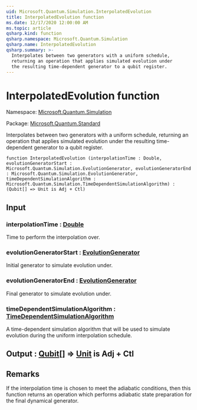 ```yaml
---
uid: Microsoft.Quantum.Simulation.InterpolatedEvolution
title: InterpolatedEvolution function
ms.date: 12/17/2020 12:00:00 AM
ms.topic: article
qsharp.kind: function
qsharp.namespace: Microsoft.Quantum.Simulation
qsharp.name: InterpolatedEvolution
qsharp.summary: >-
  Interpolates between two generators with a uniform schedule,
  returning an operation that applies simulated evolution under
  the resulting time-dependent generator to a qubit register.
---
```


# InterpolatedEvolution function

Namespace: [Microsoft.Quantum.Simulation](xref:Microsoft.Quantum.Simulation)

Package: [Microsoft.Quantum.Standard](https://nuget.org/packages/Microsoft.Quantum.Standard)


Interpolates between two generators with a uniform schedule,returning an operation that applies simulated evolution underthe resulting time-dependent generator to a qubit register.

```qsharp
function InterpolatedEvolution (interpolationTime : Double, evolutionGeneratorStart : Microsoft.Quantum.Simulation.EvolutionGenerator, evolutionGeneratorEnd : Microsoft.Quantum.Simulation.EvolutionGenerator, timeDependentSimulationAlgorithm : Microsoft.Quantum.Simulation.TimeDependentSimulationAlgorithm) : (Qubit[] => Unit is Adj + Ctl)
```


## Input

### interpolationTime : [Double](xref:microsoft.quantum.lang-ref.double)

Time to perform the interpolation over.


### evolutionGeneratorStart : [EvolutionGenerator](xref:Microsoft.Quantum.Simulation.EvolutionGenerator)

Initial generator to simulate evolution under.


### evolutionGeneratorEnd : [EvolutionGenerator](xref:Microsoft.Quantum.Simulation.EvolutionGenerator)

Final generator to simulate evolution under.


### timeDependentSimulationAlgorithm : [TimeDependentSimulationAlgorithm](xref:Microsoft.Quantum.Simulation.TimeDependentSimulationAlgorithm)

A time-dependent simulation algorithm that will be usedto simulate evolution during the uniform interpolation schedule.



## Output : [Qubit](xref:microsoft.quantum.lang-ref.qubit)[] => [Unit](xref:microsoft.quantum.lang-ref.unit)  is Adj + Ctl



## Remarks

If the interpolation time is chosen to meet the adiabatic conditions,then this function returns an operation which performs adiabaticstate preparation for the final dynamical generator.